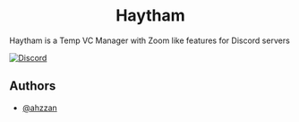 <h1 align="center">
Haytham
</h1>

Haytham is a Temp VC Manager with Zoom like features for Discord servers




[![Discord](https://img.shields.io/badge/Discord-%235865F2.svg?style=for-the-badge&logo=discord&logoColor=white)](https://discord.com/api/oauth2/authorize?client_id=1097436136403644417&permissions=8&scope=bot)


## Authors

- [@ahzzan](https://github.com/ahzzano)



